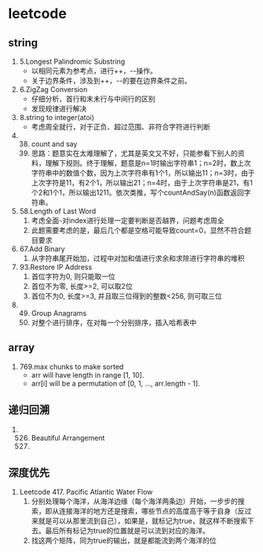 # leetcode
## string
1. 5.Longest Palindromic Substring
    - 以相同元素为参考点，进行++，--操作。
    - 关于边界条件，涉及到++，--的要在边界条件之前。
2. 6.ZigZag Conversion
    - 仔细分析，首行和末未行与中间行的区别
    - 发现规律进行解决
3. 8.string to integer(atoi)
    - 考虑周全就行，对于正负、超过范围、非符合字符进行判断
4. 38. count and say
    1. 思路：题意实在太难理解了，尤其是英文又不好，只能参看下别人的资料，理解下规则。终于理解，题意是n=1时输出字符串1；n=2时，数上次字符串中的数值个数，因为上次字符串有1个1，所以输出11；n=3时，由于上次字符是11，有2个1，所以输出21；n=4时，由于上次字符串是21，有1个2和1个1，所以输出1211。依次类推，写个countAndSay(n)函数返回字符串。
5. 58.Length of Last Word 
    1. 考虑全面-对index进行处理一定要判断是否越界，问题考虑周全
    2. 此题需要考虑的是，最后几个都是空格可能导致count=0，显然不符合题目要求
6. 67.Add Binary
    1. 从字符串尾开始加，过程中对加和值进行求余和求除进行字符串的堆积
7. 93.Restore IP Address
    1. 首位字符为0, 则只能取一位
    2. 首位不为零, 长度>=2, 可以取2位
    3. 首位不为0, 长度>=3, 并且取三位得到的整数<256, 则可取三位
8. 49. Group Anagrams
    1. 对整个进行排序，在对每一个分别排序，插入哈希表中
## array
1. 769.max chunks to make sorted 
    - arr will have length in range [1, 10].
    - arr[i] will be a permutation of [0, 1, ..., arr.length - 1].
## 递归回溯
1. 526. Beautiful Arrangement
    1. 
## 深度优先
1. Leetcode 417. Pacific Atlantic Water Flow
    1. 分别处理每个海洋，从海洋边缘（每个海洋两条边）开始，一步步的搜索，即从连接海洋的地方还是搜索，哪些节点的高度高于等于自身（反过来就是可以从那里流到自己），如果是，就标记为true，就这样不断搜索下去。最后所有标记为true的位置就是可以流到对应的海洋。 
    2. 找这两个矩阵，同为true的输出，就是都能流到两个海洋的位